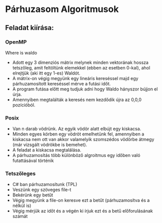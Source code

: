 # Párhuzasom Algoritmusok

## Feladat kiírása:

### OpenMP

Where is waldo

- Adott egy 3 dimenziós mátrix melynek minden vektorának hossza tetszőleg, amit feltöltünk elemekkel (ebben az esetben 0-kal), ahol elrejtjük (aki itt egy 1-es) Waldót.
- A mátrix-on végig megyünk egy lineáris kereséssel majd egy párhuzamosított kereséssel mérve a futási időt.
- A program futása előtt meg tudjuk adni hogy Waldo hányszor bújjon el úrja.
- Amennyiben megtalálták a keresés nem kezdődik újra az 0,0,0 pozícióból.


 ### Posix
 
 - Van n darab vödrünk. Az egyik vödör alatt elbújt egy kiskacsa.
 - Minden egyes körben egy vödröt emelhetünk fel, amennyiben a kiskacsa nem ott van akkor valamelyik szomszédos vödörbe átmegy (már vizsgált vödrökbe is bemehet).
 - A feladat a kiskacsa megtalálása.
 - A párhuzamosítás több különböző algroitmus egy időben való futattásával történik
 
 ### Tetszőleges
 
 - C# ban párhuzamosítunk (TPL)
 - Veszünk egy szöveges file-t
 - Bekérünk egy betűt
 - Végig megyünk a file-on keresve ezt a betűt (párhuzamosítva és a nélkül is)
 - Végig mérjük az időt és a végén ki írjuk ezt és a betű előforulásának számát
